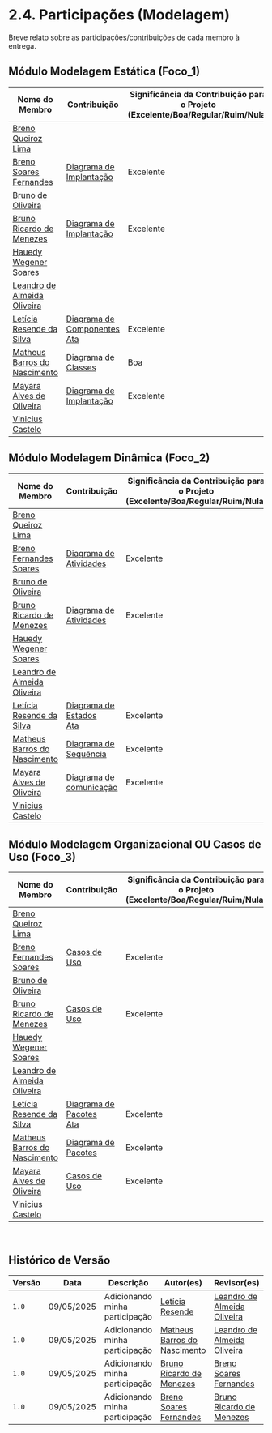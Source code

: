 # 2.4. Participações (Modelagem)

Breve relato sobre as participações/contribuições de cada membro à entrega. 

## Módulo Modelagem Estática (Foco_1)


| Nome do Membro                                                         | Contribuição                                             | Significância da Contribuição para o Projeto (Excelente/Boa/Regular/Ruim/Nula) |
| ---------------------------------------------------------------------- | -------------------------------------------------------- | ------------------------------------------------------------------------------ |
| [Breno Queiroz Lima](https://github.com/brenob6)   |  |  |
| [Breno Soares Fernandes](https://github.com/brenofrds) | <a href="https://unbarqdsw2025-1-turma01.github.io/2025.1-T01-_G4_QuemFazNiver_GostaDe_Entrega_02/#/Modelagem/2.1.3.DiagramaImplantacao">Diagrama de Implantação</a> | Excelente |
| [Bruno de Oliveira](https://github.com/BrunoOLiveirax)  |   | |
| [Bruno Ricardo de Menezes](https://github.com/EhOBruno) | <a href="https://unbarqdsw2025-1-turma01.github.io/2025.1-T01-_G4_QuemFazNiver_GostaDe_Entrega_02/#/Modelagem/2.1.3.DiagramaImplantacao">Diagrama de Implantação</a> | Excelente |
| [Hauedy Wegener Soares](https://github.com/HauedyWS)      |  |          |   
| [Leandro de Almeida Oliveira](https://github.com/leomitx10)          |  |   |
| [Letícia Resende da Silva ](https://github.com/LeticiaResende23) |<a href="https://unbarqdsw2025-1-turma01.github.io/2025.1-T01-_G4_QuemFazNiver_GostaDe_Entrega_02/#/Modelagem/2.1.2.DiagramaComponentes">Diagrama de Componentes</a> <br> <a href="https://unbarqdsw2025-1-turma01.github.io/2025.1-T01-_G4_QuemFazNiver_GostaDe_Entrega_02/#/Modelagem/2.5.1.reuniao1">Ata</a>  | Excelente |
| [Matheus Barros do Nascimento](https://github.com/Ninja-Haiyai)      |  <a href="https://unbarqdsw2025-1-turma01.github.io/2025.1-T01-_G4_QuemFazNiver_GostaDe_Entrega_02/#/Modelagem/2.1.1.DiagramaClasse">Diagrama de Classes</a>      | Boa 
| [Mayara Alves de Oliveira](https://github.com/Mayara-tech)   |  <a href="https://unbarqdsw2025-1-turma01.github.io/2025.1-T01-_G4_QuemFazNiver_GostaDe_Entrega_02/#/Modelagem/2.1.3.DiagramaImplantacao">Diagrama de Implantação</a>    |  Excelente |
| [Vinicius Castelo](https://github.com/Vini47)   |   |    |      


## Módulo Modelagem Dinâmica (Foco_2)

| Nome do Membro                                                         | Contribuição                                             | Significância da Contribuição para o Projeto (Excelente/Boa/Regular/Ruim/Nula) |
| ---------------------------------------------------------------------- | -------------------------------------------------------- | ------------------------------------------------------------------------------ |
| [Breno Queiroz Lima](https://github.com/brenob6)   |  |  |
| [Breno Fernandes Soares](https://github.com/brenofrds) | <a href="https://unbarqdsw2025-1-turma01.github.io/2025.1-T01-_G4_QuemFazNiver_GostaDe_Entrega_02/#/Modelagem/2.2.2.DiagramaAtividades">Diagrama de Atividades</a> | Excelente |
| [Bruno de Oliveira](https://github.com/BrunoOLiveirax)  |   | |
| [Bruno Ricardo de Menezes](https://github.com/EhOBruno) | <a href="https://unbarqdsw2025-1-turma01.github.io/2025.1-T01-_G4_QuemFazNiver_GostaDe_Entrega_02/#/Modelagem/2.2.2.DiagramaAtividades">Diagrama de Atividades</a> | Excelente |
| [Hauedy Wegener Soares](https://github.com/HauedyWS)      |  |          |   
| [Leandro de Almeida Oliveira](https://github.com/leomitx10)          |  |   |
| [Letícia Resende da Silva ](https://github.com/LeticiaResende23) | <a href="https://unbarqdsw2025-1-turma01.github.io/2025.1-T01-_G4_QuemFazNiver_GostaDe_Entrega_02/#/Modelagem/2.2.4.DiagramaEstados">Diagrama de Estados</a> <br> <a href="https://unbarqdsw2025-1-turma01.github.io/2025.1-T01-_G4_QuemFazNiver_GostaDe_Entrega_02/#/Modelagem/2.5.1.reuniao1">Ata</a>    | Excelente  |
| [Matheus Barros do Nascimento](https://github.com/Ninja-Haiyai)      |   <a href="https://unbarqdsw2025-1-turma01.github.io/2025.1-T01-_G4_QuemFazNiver_GostaDe_Entrega_02/#/Modelagem/2.2.1.DiagramaSequencia">Diagrama de Sequência</a>      | Excelente
| [Mayara Alves de Oliveira](https://github.com/Mayara-tech)   |  <a href="https://unbarqdsw2025-1-turma01.github.io/2025.1-T01-_G4_QuemFazNiver_GostaDe_Entrega_02/#/Modelagem/2.2.3.DiagramaComunicacao">Diagrama de comunicação</a>   | Excelente |
| [Vinicius Castelo](https://github.com/Vini47)   |   |    |    


## Módulo Modelagem Organizacional OU Casos de Uso (Foco_3)
| Nome do Membro                                                         | Contribuição                                             | Significância da Contribuição para o Projeto (Excelente/Boa/Regular/Ruim/Nula) |
| ---------------------------------------------------------------------- | -------------------------------------------------------- | ------------------------------------------------------------------------------ |
| [Breno Queiroz Lima](https://github.com/brenob6)   |  |  |
| [Breno Fernandes Soares](https://github.com/brenofrds) |  <a href="https://unbarqdsw2025-1-turma01.github.io/2025.1-T01-_G4_QuemFazNiver_GostaDe_Entrega_02/#/Modelagem/2.3.2.DiagramaCasosdeUso">Casos de Uso</a> | Excelente |
| [Bruno de Oliveira](https://github.com/BrunoOLiveirax)  |   | |
| [Bruno Ricardo de Menezes](https://github.com/EhOBruno) | <a href="https://unbarqdsw2025-1-turma01.github.io/2025.1-T01-_G4_QuemFazNiver_GostaDe_Entrega_02/#/Modelagem/2.3.2.DiagramaCasosdeUso">Casos de Uso</a> | Excelente |
| [Hauedy Wegener Soares](https://github.com/HauedyWS)      |  |          |   
| [Leandro de Almeida Oliveira](https://github.com/leomitx10)          |  |   |
| [Letícia Resende da Silva ](https://github.com/LeticiaResende23) | <a href="https://unbarqdsw2025-1-turma01.github.io/2025.1-T01-_G4_QuemFazNiver_GostaDe_Entrega_02/#/Modelagem/2.3.1.DiagramaPacotes">Diagrama de Pacotes</a> <br> <a href="https://unbarqdsw2025-1-turma01.github.io/2025.1-T01-_G4_QuemFazNiver_GostaDe_Entrega_02/#/Modelagem/2.5.1.reuniao1">Ata</a>| Excelente  |
| [Matheus Barros do Nascimento](https://github.com/Ninja-Haiyai)      |   <a href="https://unbarqdsw2025-1-turma01.github.io/2025.1-T01-_G4_QuemFazNiver_GostaDe_Entrega_02/#/Modelagem/2.3.1.DiagramaPacotes">Diagrama de Pacotes</a> |  Excelente    |
| [Mayara Alves de Oliveira](https://github.com/Mayara-tech)   |   <a href="https://unbarqdsw2025-1-turma01.github.io/2025.1-T01-_G4_QuemFazNiver_GostaDe_Entrega_02/#/Modelagem/2.3.2.DiagramaCasosdeUso">Casos de Uso</a>  | Excelente |
| [Vinicius Castelo](https://github.com/Vini47)   |   |    |    


<br>

## **Histórico de Versão**

| Versão | Data | Descrição | Autor(es) | Revisor(es) |
| ------ | ---- | --------- | --------- | ---------- |
| `1.0`  | 09/05/2025 | Adicionando minha participação |[Letícia Resende](https://github.com/LeticiaResende23) |[Leandro de Almeida Oliveira](https://github.com/leomitx10)|
| `1.0`  | 09/05/2025 | Adicionando minha participação |[Matheus Barros do Nascimento](https://github.com/Ninja-Haiyai) |[Leandro de Almeida Oliveira](https://github.com/leomitx10)|
| `1.0`  | 09/05/2025 | Adicionando minha participação | [Bruno Ricardo de Menezes ](https://github.com/EhOBruno) | [Breno Soares Fernandes](https://github.com/brenofrds) |
| `1.0`  | 09/05/2025 | Adicionando minha participação | [Breno Soares Fernandes](https://github.com/brenofrds) | [Bruno Ricardo de Menezes ](https://github.com/EhOBruno) |